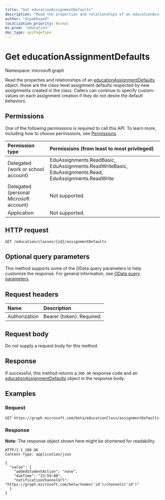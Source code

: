 ```yaml
---
title: "Get educationAssignmentDefaults"
description: "Read the properties and relationships of an educationAssignmentDefaults object."
author: "dipakboyed"
localization_priority: Normal
ms.prod: "education"
doc_type: apiPageType
---
```


# Get educationAssignmentDefaults
Namespace: microsoft.graph

Read the properties and relationships of an [educationAssignmentDefaults](../resources/educationassignmentdefaults.md) object. these are the class-level assignment defaults respected by new assignments created in the class. Callers can continue to specify custom-values on each assignment creation if they do not desire the default behaviors.

## Permissions
One of the following permissions is required to call this API. To learn more, including how to choose permissions, see [Permissions](/graph/permissions-reference).

|Permission type|Permissions (from least to most privileged)|
|:---|:---|
|Delegated (work or school account)| EduAssignments.ReadBasic, EduAssignments.ReadWriteBasic, EduAssignments.Read, EduAssignments.ReadWrite |
|Delegated (personal Microsoft account)| Not supported. |
|Application| Not supported. |

## HTTP request

<!-- {
  "blockType": "ignored"
}
-->
``` http
GET /education/classes/{id}/assignmentDefaults
```

## Optional query parameters
This method supports some of the OData query parameters to help customize the response. For general information, see [OData query parameters](/graph/query-parameters).

## Request headers
|Name|Description|
|:---|:---|
|Authorization|Bearer {token}. Required.|

## Request body
Do not supply a request body for this method.

## Response

If successful, this method returns a `200 OK` response code and an [educationAssignmentDefaults](../resources/educationassignmentdefaults.md) object in the response body.

## Examples

### Request
<!-- {
  "blockType": "request",
  "name": "get_educationassignmentdefaults"
}
-->
``` http
GET https://graph.microsoft.com/beta/educationClass/assignmentDefaults
```


### Response
**Note:** The response object shown here might be shortened for readability.
<!-- {
  "blockType": "response",
  "truncated": true,
  "@odata.type": "microsoft.graph.educationAssignmentDefaults"
}
-->
``` http
HTTP/1.1 200 OK
Content-Type: application/json

{
  "value": {
    "addedStudentAction": "none",
    "dueTime": "23:59:00",
    "notificationChannelUrl": "https://graph.microsoft.com/beta/teams('id')/channels('id')"
  }
}
```

